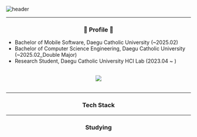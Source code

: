 ![header](https://capsule-render.vercel.app/api?type=venom&height=250&color=FFF7D9&text=FUFU's%20GITHUB&fontColor=D6C5B3)

---
<h3 align="center"> 🐤 Profile 🐤 </h3>

- Bachelor of Mobile Software, Daegu Catholic University (~2025.02)</br>
- Bachelor of Computer Science Engineering, Daegu Catholic University (~2025.02_Double Major)</br>
- Research Student, Daegu Catholic University HCI Lab (2023.04 ~ )</br>

</br>
<div align="center">
  <a href="mailto:easyeun410@gmail.com"><img src="https://img.shields.io/badge/Gmail-FFF7D9?style=for-the-badge&logo=Gmail&logoColor=white" /></a>
</div>
</br>


---

<h3 align="center"> Tech Stack </h3>

---
<h3 align="center"> Studying </h3>

<!--
**jieun410/jieun410** is a ✨ _special_ ✨ repository because its `README.md` (this file) appears on your GitHub profile.

Here are some ideas to get you started:

- 🔭 I’m currently working on ...
- 🌱 I’m currently learning ...
- 👯 I’m looking to collaborate on ...
- 🤔 I’m looking for help with ...
- 💬 Ask me about ...
- 📫 How to reach me: ...
- 😄 Pronouns: ...
- ⚡ Fun fact: ...
-->
